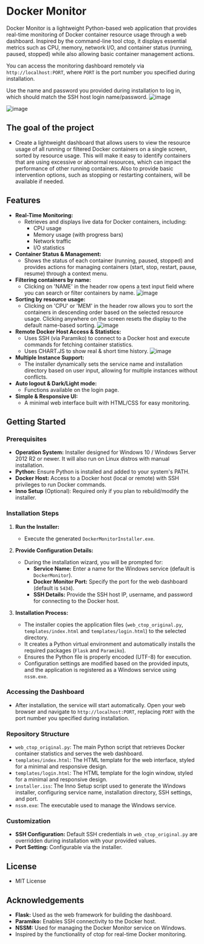 # Docker Monitor

Docker Monitor is a lightweight Python-based web application that provides real-time monitoring of Docker container resource usage through a web dashboard. Inspired by the command-line tool ctop, it displays essential metrics such as CPU, memory, network I/O, and container status (running, paused, stopped) while also allowing basic container management actions.

You can access the monitoring dashboard remotely via `http://localhost:PORT`, where `PORT` is the port number you specified during installation.

Use the name and password you provided during installation to log in, which should match the SSH host login name/password.
![image](https://github.com/user-attachments/assets/f9ce68a9-8e4d-4a52-9852-d14fa856b7c0)

![image](https://github.com/user-attachments/assets/b4e63d5f-7d25-4b59-b642-8859af36cf3e)

## The goal of the project

- Create a lightweight dashboard that allows users to view the resource usage of all running or filtered Docker containers on a single screen, sorted by resource usage. This will make it easy to identify containers that are using excessive or abnormal resources, which can impact the performance of other running containers. Also to provide basic intervention options, such as stopping or restarting containers, will be available if needed.

## Features

- **Real-Time Monitoring:**
  - Retrieves and displays live data for Docker containers, including:
    - CPU usage
    - Memory usage (with progress bars)
    - Network traffic
    - I/O statistics
- **Container Status & Management:**
  - Shows the status of each container (running, paused, stopped) and provides actions for managing containers (start, stop, restart, pause, resume) through a context menu.
- **Filtering containers by name:**
  - Clicking on 'NAME' in the header row opens a text input field where you can search or filter containers by name.
    ![image](https://github.com/user-attachments/assets/924e5ee0-2be0-4b58-87c9-f0a625d13f83)
- **Sorting by resource usage:**
  - Clicking on 'CPU' or 'MEM' in the header row allows you to sort the containers in descending order based on the selected resource usage. Clicking anywhere on the screen resets the display to the default name-based sorting.
    ![image](https://github.com/user-attachments/assets/abe70645-d1a2-4187-b06d-17bdf812483d)
- **Remote Docker Host Access & Statistics:**
  - Uses SSH (via Paramiko) to connect to a Docker host and execute commands for fetching container statistics.
  - Uses CHART.JS to show real & short time history.
   ![image](https://github.com/user-attachments/assets/aabe6876-3fef-453d-b734-61220ddd4927)
- **Multiple Instance Support:**
  - The installer dynamically sets the service name and installation directory based on user input, allowing for multiple instances without conflicts.
- **Auto logout & Dark/Light mode:**
  - Functions available on the login page.
- **Simple & Responsive UI:**
  - A minimal web interface built with HTML/CSS for easy monitoring.

## Getting Started

### Prerequisites

- **Operation System:** Installer designed for Windows 10 / Windows Server 2012 R2 or newer. It will also run on Linux distros with manual installation.
- **Python:** Ensure Python is installed and added to your system's PATH.
- **Docker Host:** Access to a Docker host (local or remote) with SSH privileges to run Docker commands.
- **Inno Setup** (Optional): Required only if you plan to rebuild/modify the installer.

### Installation Steps

1. **Run the Installer:**
   - Execute the generated `DockerMonitorInstaller.exe`.

2. **Provide Configuration Details:**
   - During the installation wizard, you will be prompted for:
     - **Service Name:** Enter a name for the Windows service (default is `DockerMonitor`).
     - **Docker Monitor Port:** Specify the port for the web dashboard (default is `5434`).
     - **SSH Details:** Provide the SSH host IP, username, and password for connecting to the Docker host.

3. **Installation Process:**
   - The installer copies the application files (`web_ctop_original.py`, `templates/index.html` and `templates/login.html`) to the selected directory.
   - It creates a Python virtual environment and automatically installs the required packages (`Flask` and `Paramiko`).
   - Ensures the Python file is properly encoded (UTF-8) for execution.
   - Configuration settings are modified based on the provided inputs, and the application is registered as a Windows service using `nssm.exe`.

### Accessing the Dashboard

- After installation, the service will start automatically. Open your web browser and navigate to `http://localhost:PORT`, replacing `PORT` with the port number you specified during installation.

### Repository Structure

- `web_ctop_original.py`: The main Python script that retrieves Docker container statistics and serves the web dashboard.
- `templates/index.html`: The HTML template for the web interface, styled for a minimal and responsive design.
- `templates/login.html`: The HTML template for the login window, styled for a minimal and responsive design.
- `installer.iss`: The Inno Setup script used to generate the Windows installer, configuring service name, installation directory, SSH settings, and port.
- `nssm.exe`: The executable used to manage the Windows service.

### Customization

- **SSH Configuration:** Default SSH credentials in `web_ctop_original.py` are overridden during installation with your provided values.
- **Port Setting:** Configurable via the installer.

## License

- MIT License 

## Acknowledgements

- **Flask:** Used as the web framework for building the dashboard.
- **Paramiko:** Enables SSH connectivity to the Docker host.
- **NSSM:** Used for managing the Docker Monitor service on Windows.
- Inspired by the functionality of ctop for real-time Docker monitoring.



